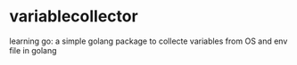 # variablecollector
learning go: a simple golang package to collecte variables from OS and env file in golang 
